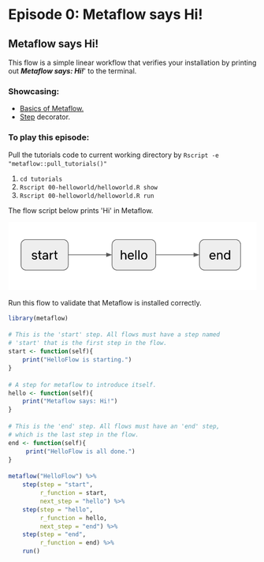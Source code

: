 # Episode 0:  Metaflow says Hi!

## Metaflow says Hi!

This flow is a simple linear workflow that verifies your installation by printing out _**Metaflow says: Hi!**_' to the terminal.

### Showcasing:

* [Basics of Metaflow.](https://github.com/Netflix/metaflow-docs/tree/b90f7b9c89a00a9c344df9d41bfd39b23a674bd8/metaflow-r/basics.md)
* [Step](https://github.com/Netflix/metaflow-docs/tree/b90f7b9c89a00a9c344df9d41bfd39b23a674bd8/metaflow-r/basics.md#what-should-be-a-step) decorator.

### To play this episode:

Pull the tutorials code to current working directory by `Rscript -e "metaflow::pull_tutorials()"`

1. `cd tutorials`
2. `Rscript 00-helloworld/helloworld.R show`
3. `Rscript 00-helloworld/helloworld.R run`

The flow script below prints 'Hi' in Metaflow. 

![](../../../.gitbook/assets/screen-shot-2020-08-01-at-4.32.05-pm.png)

Run this flow to validate that Metaflow is installed correctly.

```r
library(metaflow)

# This is the 'start' step. All flows must have a step named 
# 'start' that is the first step in the flow.
start <- function(self){
    print("HelloFlow is starting.")
}

# A step for metaflow to introduce itself.
hello <- function(self){
    print("Metaflow says: Hi!") 
}

# This is the 'end' step. All flows must have an 'end' step, 
# which is the last step in the flow.
end <- function(self){
     print("HelloFlow is all done.")
}

metaflow("HelloFlow") %>%
    step(step = "start", 
         r_function = start, 
         next_step = "hello") %>%
    step(step = "hello", 
         r_function = hello,  
         next_step = "end") %>%
    step(step = "end", 
         r_function = end) %>% 
    run()
```

